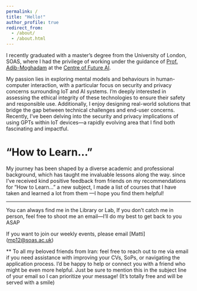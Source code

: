 ```yaml
---
permalink: /
title: "Hello!"
author_profile: true
redirect_from: 
  - /about/
  - /about.html
---
```


I recently graduated with a master’s degree from the University of London, SOAS, where I had the privilege of working under the guidance of [Prof. Adib-Moghadam](https://www.google.com/search?client=firefox-b-d&q=arshin+adob+moghadam) at the [Centre of Future AI](https://www.soas.ac.uk/research/research-centres/centre-ai-futures).

My passion lies in exploring mental models and behaviours in human-computer interaction, with a particular focus on security and privacy concerns surrounding IoT and AI systems. I’m deeply interested in assessing the ethical integrity of these technologies to ensure their safety and responsible use. Additionally, I enjoy designing real-world solutions that bridge the gap between technical challenges and end-user concerns. Recently, I’ve been delving into the security and privacy implications of using GPTs within IoT devices—a rapidly evolving area that I find both fascinating and impactful.


“How to Learn…” 
======
My journey has been shaped by a diverse academic and professional background, which has taught me invaluable lessons along the way. since I’ve received kind positive feedback from friends on my recommendations for “How to Learn…” a new subject, I made a list of courses that I have taken and learned a lot from them —I hope you find them helpful!

________________________

You can always find me in the Library or Lab, If you don’t catch me in person, feel free to shoot me an email—I’ll do my best to get back to you ASAP

If you want to join our weekly events, please email [Matti] (mp12@soas.ac.uk)


** To all my beloved friends from Iran: feel free to reach out to me via email if you need assistance with improving your CVs, SoPs, or navigating the application process. I’d be happy to help or connect you with a friend who might be even more helpful. Just be sure to mention this in the subject line of your email so I can prioritize your message!
(It’s totally free and will be served with a smile)
